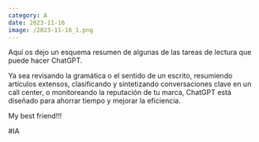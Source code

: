 ```yaml
--- 
category: A 
date: 2023-11-16 
image: /2023-11-16_1.png 
--- 
```


Aquí os dejo un esquema resumen de algunas de las tareas de lectura que puede hacer ChatGPT. 

Ya sea revisando la gramática o el sentido de un escrito, resumiendo artículos extensos, clasificando y sintetizando conversaciones clave en un call center, o monitoreando la reputación de tu marca, ChatGPT está diseñado para ahorrar tiempo y mejorar la eficiencia. 

My best friend!!!

#IA